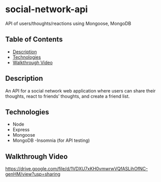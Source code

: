 # social-network-api
API of users/thoughts/reactions using Mongoose, MongoDB
## Table of Contents

- [Description](#description)
- [Technologies](#technologies)
- [Walkthrough Video](#walkthrough-video)

## Description
An API for a social network web application where users can share their thoughts, react to friends’ thoughts, and create a friend list.

## Technologies
- Node
- Express
- Mongoose
- MongoDB
-Insomnia (for API testing)
## Walkthrough Video
https://drive.google.com/file/d/1VDXU7xKH0vmwrwVQfASLihOfNC-genHM/view?usp=sharing
